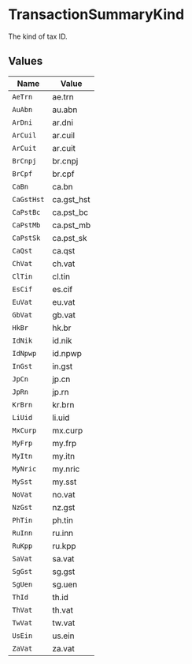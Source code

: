 # TransactionSummaryKind

The kind of tax ID.


## Values

| Name       | Value      |
| ---------- | ---------- |
| `AeTrn`    | ae.trn     |
| `AuAbn`    | au.abn     |
| `ArDni`    | ar.dni     |
| `ArCuil`   | ar.cuil    |
| `ArCuit`   | ar.cuit    |
| `BrCnpj`   | br.cnpj    |
| `BrCpf`    | br.cpf     |
| `CaBn`     | ca.bn      |
| `CaGstHst` | ca.gst_hst |
| `CaPstBc`  | ca.pst_bc  |
| `CaPstMb`  | ca.pst_mb  |
| `CaPstSk`  | ca.pst_sk  |
| `CaQst`    | ca.qst     |
| `ChVat`    | ch.vat     |
| `ClTin`    | cl.tin     |
| `EsCif`    | es.cif     |
| `EuVat`    | eu.vat     |
| `GbVat`    | gb.vat     |
| `HkBr`     | hk.br      |
| `IdNik`    | id.nik     |
| `IdNpwp`   | id.npwp    |
| `InGst`    | in.gst     |
| `JpCn`     | jp.cn      |
| `JpRn`     | jp.rn      |
| `KrBrn`    | kr.brn     |
| `LiUid`    | li.uid     |
| `MxCurp`   | mx.curp    |
| `MyFrp`    | my.frp     |
| `MyItn`    | my.itn     |
| `MyNric`   | my.nric    |
| `MySst`    | my.sst     |
| `NoVat`    | no.vat     |
| `NzGst`    | nz.gst     |
| `PhTin`    | ph.tin     |
| `RuInn`    | ru.inn     |
| `RuKpp`    | ru.kpp     |
| `SaVat`    | sa.vat     |
| `SgGst`    | sg.gst     |
| `SgUen`    | sg.uen     |
| `ThId`     | th.id      |
| `ThVat`    | th.vat     |
| `TwVat`    | tw.vat     |
| `UsEin`    | us.ein     |
| `ZaVat`    | za.vat     |